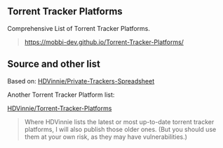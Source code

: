 ## Torrent Tracker Platforms

Comprehensive List of Torrent Tracker Platforms.

> https://mobbi-dev.github.io/Torrent-Tracker-Platforms/


## Source and other list
Based on: [HDVinnie/Private-Trackers-Spreadsheet](https://github.com/HDVinnie/Private-Trackers-Spreadsheet)

Another Torrent Tracker Platform list: 

[HDVinnie/Torrent-Tracker-Platforms](https://github.com/HDVinnie/Torrent-Tracker-Platforms)

> Where HDVinnie lists the latest or most up-to-date torrent tracker platforms, I will also publish those older ones. (But you should use them at your own risk, as they may have vulnerabilities.)
